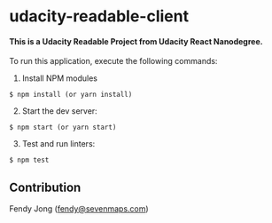 # udacity-readable-client

#### This is a Udacity Readable Project from Udacity React Nanodegree.

To run this application, execute the following commands:

1. Install NPM modules
```
$ npm install (or yarn install)
```
2. Start the dev server:
```
$ npm start (or yarn start)
```
3. Test and run linters:
```
$ npm test
```

## Contribution

Fendy Jong (fendy@sevenmaps.com)